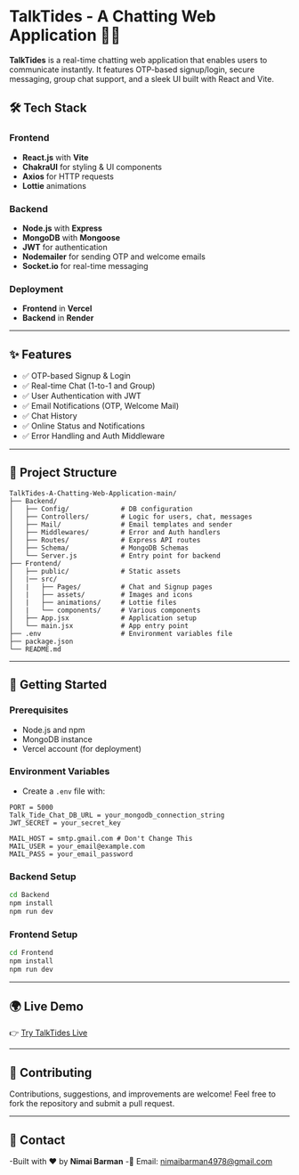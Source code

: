# TalkTides - A Chatting Web Application 🌊💬

**TalkTides** is a real-time chatting web application that enables users to communicate instantly. It features OTP-based signup/login, secure messaging, group chat support, and a sleek UI built with React and Vite.

## 🛠 Tech Stack

### Frontend
- **React.js** with **Vite**
- **ChakraUI** for styling & UI components
- **Axios** for HTTP requests
- **Lottie** animations

### Backend
- **Node.js** with **Express**
- **MongoDB** with **Mongoose**
- **JWT** for authentication
- **Nodemailer** for sending OTP and welcome emails
- **Socket.io** for real-time messaging

### Deployment
- **Frontend** in **Vercel**
- **Backend** in **Render**

---

## ✨ Features

- ✅ OTP-based Signup & Login
- ✅ Real-time Chat (1-to-1 and Group)
- ✅ User Authentication with JWT
- ✅ Email Notifications (OTP, Welcome Mail)
- ✅ Chat History
- ✅ Online Status and Notifications
- ✅ Error Handling and Auth Middleware

---

## 📁 Project Structure
```
TalkTides-A-Chatting-Web-Application-main/
├── Backend/
│   ├── Config/             # DB configuration
│   ├── Controllers/        # Logic for users, chat, messages
│   ├── Mail/               # Email templates and sender
│   ├── Middlewares/        # Error and Auth handlers
│   ├── Routes/             # Express API routes
│   ├── Schema/             # MongoDB Schemas
│   └── Server.js           # Entry point for backend
├── Frontend/
│   ├── public/             # Static assets
│   |── src/
│   |   ├── Pages/          # Chat and Signup pages
│   |   ├── assets/         # Images and icons
│   |   ├── animations/     # Lottie files
│   |   └── components/     # Various components
│   ├── App.jsx             # Application setup
│   └── main.jsx            # App entry point
├── .env                    # Environment variables file
├── package.json
└── README.md
```
---

## 🚀 Getting Started

### Prerequisites
- Node.js and npm
- MongoDB instance
- Vercel account (for deployment)


### Environment Variables
- Create a `.env` file with:
```
PORT = 5000
Talk_Tide_Chat_DB_URL = your_mongodb_connection_string
JWT_SECRET = your_secret_key

MAIL_HOST = smtp.gmail.com # Don't Change This
MAIL_USER = your_email@example.com
MAIL_PASS = your_email_password
```

### Backend Setup
```bash
cd Backend
npm install
npm run dev
```
### Frontend Setup
```bash
cd Frontend
npm install
npm run dev
```

---
## 🌍 Live Demo

👉 [Try TalkTides Live](https://talktide-nill.vercel.app)

---

## 🤝 Contributing

Contributions, suggestions, and improvements are welcome!
Feel free to fork the repository and submit a pull request.

---

## 📧 Contact

-Built with ❤️ by **Nimai Barman**
-📨 Email: nimaibarman4978@gmail.com